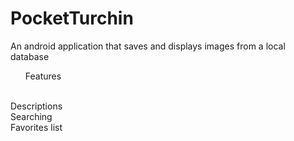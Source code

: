 # PocketTurchin <br>
An android application that saves and displays images from a local database <br>
<ul>Features</ul><br>
Descriptions <br>
Searching<br>
Favorites list <br>
